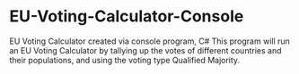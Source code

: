 # EU-Voting-Calculator-Console
EU Voting Calculator created via console program, C#
This program will run an EU Voting Calculator by tallying up the votes of different countries and their populations, and using the voting type Qualified Majority.
